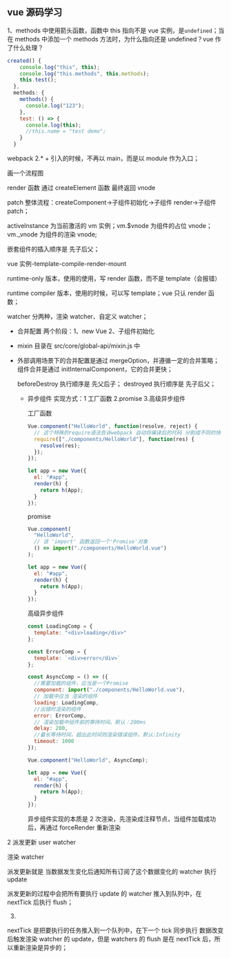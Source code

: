 ## vue 源码学习

1、methods 中使用箭头函数，函数中 this 指向不是 vue 实例，是`undefined`；当在 methods 中添加一个 methods 方法时，为什么指向还是 undefined？vue 作了什么处理？

```javascript
created() {
    console.log("this", this);
    console.log("this.methods", this.methods);
    this.test();
  },
  methods: {
    methods() {
      console.log("123");
    },
    test: () => {
      console.log(this);
      //this.name = "test demo";
    }
  }
```

webpack 2.\* + 引入的时候，不再以 main，而是以 module 作为入口；

画一个流程图

render 函数 通过 createElement 函数 最终返回 vnode

patch 整体流程：createComponent->子组件初始化->子组件 render->子组件 patch；

activeInstance 为当前激活的 vm 实例；vm.\$vnode 为组件的占位 vnode；vm.\_vnode 为组件的渲染 vnode;

嵌套组件的插入顺序是 先子后父；

vue 实例-template-compile-render-mount

runtime-only 版本，使用的使用，写 render 函数，而不是 template（会报错）

runtime compiler 版本，使用的时候，可以写 template；vue 只认 render 函数；

watcher 分两种，渲染 watcher、自定义 watcher；

- 合并配置
  两个阶段：1、new Vue 2、子组件初始化
- mixin
  目录在 src/core/global-api/mixin.js 中

- 外部调用场景下的合并配置是通过 mergeOption，并遵循一定的合并策略；
  组件合并是通过 initInternalComponent，它的合并更快；

  beforeDestroy 执行顺序是 先父后子； destroyed 执行顺序是 先子后父；

  - 异步组件
    实现方式：1 工厂函数 2.promise 3.高级异步组件

    工厂函数

    ```javascript
    Vue.component("HelloWorld", function(resolve, reject) {
      // 这个特殊的require语法告诉webpack 自动将编译后的代码 分割成不同的快
      require(["./components/HelloWorld"], function(res) {
        resolve(res);
      });
    });

    let app = new Vue({
      el: "#app",
      render(h) {
        return h(App);
      }
    });
    ```

    promise

    ```javascript
    Vue.component(
      "HelloWorld",
      // 该 'import' 函数返回一个'Promise'对象
      () => import("./components/HelloWorld.vue")
    );

    let app = new Vue({
      el: "#app",
      render(h) {
        return h(App);
      }
    });
    ```

    高级异步组件

    ```javascript
    const LoadingComp = {
      template: "<div>loading</div>"
    };

    const ErrorComp = {
      template: `<div>error</div>`
    };

    const AsyncComp = () => ({
      //需要加载的组件，应当是一个Promise
      component: import("./components/HelloWorld.vue"),
      // 加载中应当 渲染的组件
      loading: LoadingComp,
      //出错时渲染的组件
      error: ErrorComp,
      // 渲染加载中组件前的等待时间。默认：200ms
      delay: 200,
      //最长等待时间，超出此时间则渲染错误组件。默认:Infinity
      timeout: 1000
    });

    Vue.component("HelloWorld", AsyncComp);

    let app = new Vue({
      el: "#app",
      render(h) {
        return h(App);
      }
    });
    ```

    异步组件实现的本质是 2 次渲染，先渲染成注释节点，当组件加载成功后，再通过 forceRender 重新渲染

2 派发更新
user watcher

渲染 watcher

派发更新就是 当数据发生变化后通知所有订阅了这个数据变化的 watcher 执行 update

派发更新的过程中会把所有要执行 update 的 watcher 推入到队列中，在 nextTick 后执行 flush；

3.
nextTick 是把要执行的任务推入到一个队列中，在下一个 tick 同步执行
数据改变后触发渲染 watcher 的 update，但是 watchers 的 flush 是在 nextTick 后，所以重新渲染是异步的；
